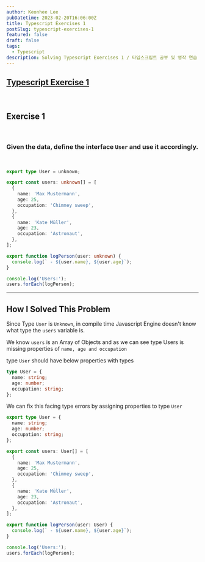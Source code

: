 ```yaml
---
author: Keonhee Lee
pubDatetime: 2023-02-20T16:06:00Z
title: Typescript Exercises 1
postSlug: typescript-exercises-1
featured: false
draft: false
tags:
  - Typescript
description: Solving Typescript Exercises 1 / 타입스크립트 공부 및 영작 연습
---
```


## [Typescript Exercise 1](https://typescript-exercises.github.io/#exercise=1&file=%2Findex.ts)

<br>

## Exercise 1

<br>

### Given the data, define the interface `User` and use it accordingly.

<br>

```ts
export type User = unknown;

export const users: unknown[] = [
  {
    name: 'Max Mustermann',
    age: 25,
    occupation: 'Chimney sweep',
  },
  {
    name: 'Kate Müller',
    age: 23,
    occupation: 'Astronaut',
  },
];

export function logPerson(user: unknown) {
  console.log(` - ${user.name}, ${user.age}`);
}

console.log('Users:');
users.forEach(logPerson);
```

---

## How I Solved This Problem

Since Type `User` is `Unknown`, in compile time Javascript Engine doesn't know what type the `users` variable is.

We know `users` is an Array of Objects and as we can see type Users is missing properties of `name, age and occupation`

type `User` should have below properties with types

```typescript
type User = {
  name: string;
  age: number;
  occupation: string;
};
```

We can fix this facing type errors by assigning properties to type `User`

```typescript
export type User = {
  name: string;
  age: number;
  occupation: string;
};

export const users: User[] = [
  {
    name: 'Max Mustermann',
    age: 25,
    occupation: 'Chimney sweep',
  },
  {
    name: 'Kate Müller',
    age: 23,
    occupation: 'Astronaut',
  },
];

export function logPerson(user: User) {
  console.log(` - ${user.name}, ${user.age}`);
}

console.log('Users:');
users.forEach(logPerson);
```
